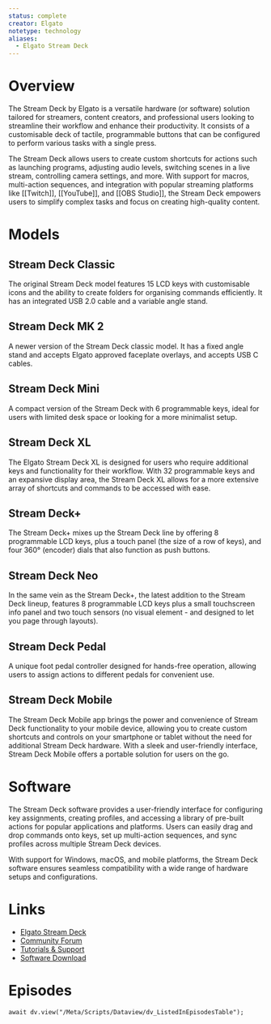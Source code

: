 ```yaml
---
status: complete
creator: Elgato
notetype: technology
aliases:
  - Elgato Stream Deck
---
```

# Overview
The Stream Deck by Elgato is a versatile hardware (or software) solution tailored for streamers, content creators, and professional users looking to streamline their workflow and enhance their productivity. It consists of a customisable deck of tactile, programmable buttons that can be configured to perform various tasks with a single press.

The Stream Deck allows users to create custom shortcuts for actions such as launching programs, adjusting audio levels, switching scenes in a live stream, controlling camera settings, and more. With support for macros, multi-action sequences, and integration with popular streaming platforms like [[Twitch]], [[YouTube]], and [[OBS Studio]], the Stream Deck empowers users to simplify complex tasks and focus on creating high-quality content.

# Models
## Stream Deck Classic
The original Stream Deck model features 15 LCD keys with customisable icons and the ability to create folders for organising commands efficiently. It has an integrated USB 2.0 cable and a variable angle stand.

## Stream Deck MK 2
A newer version of the  Stream Deck classic model. It has a fixed angle stand and accepts Elgato approved faceplate overlays, and accepts USB C cables.

## Stream Deck Mini
A compact version of the Stream Deck with 6 programmable keys, ideal for users with limited desk space or looking for a more minimalist setup.

## Stream Deck XL
The Elgato Stream Deck XL is designed for users who require additional keys and functionality for their workflow. With 32 programmable keys and an expansive display area, the Stream Deck XL allows for a more extensive array of shortcuts and commands to be accessed with ease.

## Stream Deck+
The Stream Deck+ mixes up the Stream Deck line by offering 8 programmable LCD keys, plus a touch panel (the size of a row of keys), and four 360° (encoder) dials that also function as push buttons.

## Stream Deck Neo
In the same vein as the Stream Deck+, the latest addition to the Stream Deck lineup, features 8 programmable LCD keys plus a small touchscreen info panel and two touch sensors (no visual element - and designed to let you page through layouts).

## Stream Deck Pedal
A unique foot pedal controller designed for hands-free operation, allowing users to assign actions to different pedals for convenient use.

## Stream Deck Mobile
The Stream Deck Mobile app brings the power and convenience of Stream Deck functionality to your mobile device, allowing you to create custom shortcuts and controls on your smartphone or tablet without the need for additional Stream Deck hardware. With a sleek and user-friendly interface, Stream Deck Mobile offers a portable solution for users on the go.

# Software
The Stream Deck software provides a user-friendly interface for configuring key assignments, creating profiles, and accessing a library of pre-built actions for popular applications and platforms. Users can easily drag and drop commands onto keys, set up multi-action sequences, and sync profiles across multiple Stream Deck devices.

With support for Windows, macOS, and mobile platforms, the Stream Deck software ensures seamless compatibility with a wide range of hardware setups and configurations.

# Links
- [Elgato Stream Deck](https://www.elgato.com/en/stream-deck)
- [Community Forum](https://www.elgato.com/en/forums)
- [Tutorials & Support](https://help.elgato.com/hc/en-us/categories/360003605192-Stream-Deck)
- [Software Download](https://www.elgato.com/en/gaming/downloads)

# Episodes
```dataviewjs
await dv.view("/Meta/Scripts/Dataview/dv_ListedInEpisodesTable");
```
